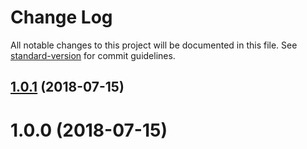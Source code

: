 # Change Log

All notable changes to this project will be documented in this file. See [standard-version](https://github.com/conventional-changelog/standard-version) for commit guidelines.

<a name="1.0.1"></a>
## [1.0.1](https://github.com/stasson/mume-cli/compare/v1.0.0...v1.0.1) (2018-07-15)



<a name="1.0.0"></a>
# 1.0.0 (2018-07-15)
